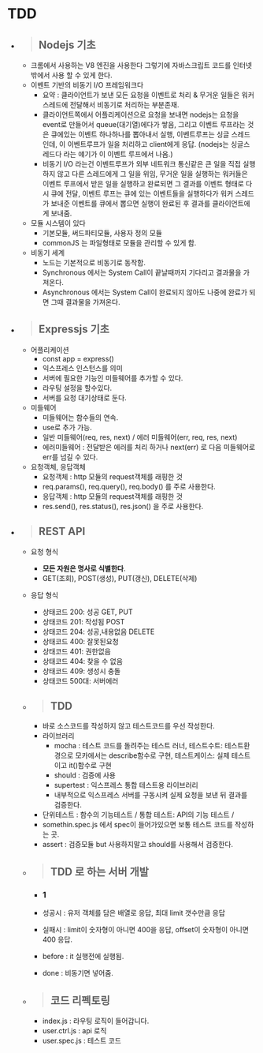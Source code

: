 # TDD

- > ## Nodejs 기초

  - 크롬에서 사용하는 V8 엔진을 사용한다 그렇기에 자바스크립트 코드를 인터넷 밖에서 사용 할 수 있게 한다.
  - 이벤트 기반의 비동기 I/O 프레임워크다
    - 요약 : 클라이언트가 보낸 모든 요청을 이벤트로 처리 & 무거운 일들은 워커스레드에 전달해서 비동기로 처리하는 부분존재.
    - 클라이언트쪽에서 어플리케이션으로 요청을 보내면 nodejs는 요청을 event로 만들어서 queue(대기열)에다가 쌓음, 그리고 이벤트 루프라는 것은 큐에있는 이벤트 하나하나를 뽑아내서 실행, 이벤트루프는 싱글 스레드인데, 이 이벤트루프가 일을 처리하고 client에게 응답. (nodejs는 싱글스레드다 라는 얘기가 이 이벤트 루프에서 나옴.)
    - 비동기 I/O 라는건 이벤트루프가 외부 네트워크 통신같은 큰 일을 직접 실행하지 않고 다른 스레드에게 그 일을 위임, 무거운 일을 실행하는 워커들은 이벤트 루프에서 받은 일을 실행하고 완료되면 그 결과를 이벤트 형태로 다시 큐에 전달, 이벤트 루프는 큐에 있는 이벤트들을 실행하다가 워커 스레드가 보내준 이벤트를 큐에서 뽑으면 실행이 완료된 후 결과를 클라이언트에게 보내줌.
  - 모듈 시스템이 있다
    - 기본모듈, 써드파티모듈, 사용자 정의 모듈
    - commonJS 는 파일형태로 모듈을 관리할 수 있게 함.
  - 비동기 세계
    - 노드는 기본적으로 비동기로 동작함.
    - Synchronous 에서는 System Call이 끝날때까지 기다리고 결과물을 가져온다.
    - Asynchronous 에서는 System Call이 완료되지 않아도 나중에 완료가 되면 그때 결과물을 가져온다.

- > ## Expressjs 기초

  - 어플리케이션
    - const app = express()
    - 익스프레스 인스턴스를 의미
    - 서버에 필요한 기능인 미들웨어를 추가할 수 있다.
    - 라우팅 설정을 할수있다.
    - 서버를 요청 대기상태로 둔다.
  - 미들웨어
    - 미들웨어는 함수들의 연속.
    - use로 추가 가능.
    - 일반 미들웨어(req, res, next) / 에러 미들웨어(err, req, res, next)
    - 에러미들웨어 : 전달받은 에러를 처리 하거나 next(err) 로 다음 미들웨어로 err를 넘길 수 있다.
  - 요청객체, 응답객체
    - 요청객체 : http 모듈의 request객체를 래핑한 것
    - req.params(), req.query(), req.body() 를 주로 사용한다.
    - 응답객체 : http 모듈의 request객체를 래핑한 것
    - res.send(), res.status(), res.json() 을 주로 사용한다.

- > ## REST API

  - 요청 형식
    - **모든 자원은 명사로 식별한다**.
    - GET(조회), POST(생성), PUT(갱신), DELETE(삭제)
  - 응답 형식

    - 상태코드 200: 성공 GET, PUT
    - 상태코드 201: 작성됨 POST
    - 상태코드 204: 성공,내용없음 DELETE
    - 상태코드 400: 잘못된요청
    - 상태코드 401: 권한없음
    - 상태코드 404: 찾을 수 없음
    - 상태코드 409: 생성시 충돌
    - 상태코드 500대: 서버에러

  - > ## TDD

    - 바로 소스코드를 작성하지 않고 테스트코드를 우선 작성한다.
    - 라이브러리
      - mocha : 테스트 코드를 돌려주는 테스트 러너, 테스트수트: 테스트환경으로 모카에서는 describe함수로 구현, 테스트케이스: 실제 테스트이고 it()함수로 구현
      - should : 검증에 사용
      - supertest : 익스프레스 통합 테스트용 라이브러리
      - 내부적으로 익스프레스 서버를 구동시켜 실제 요청을 보낸 뒤 결과를 검증한다.
    - 단위테스트 : 함수의 기능테스트 / 통합 테스트: API의 기능 테스트 /
    - somethin.spec.js 에서 spec이 들어가있으면 보통 테스트 코드를 작성하는 곳.
    - assert : 검증모듈 but 사용하지말고 should를 사용해서 검증한다.

  - > ## TDD 로 하는 서버 개발

    - ### 1
    - 성공시 : 유저 객체를 담은 배열로 응답, 최대 limit 갯수만큼 응답
    - 실패시 : limit이 숫자형이 아니면 400을 응답, offset이 숫자형이 아니면 400 응답.

    - before : it 실행전에 실행됨.
    - done : 비동기면 넣어줌.

  - > ## 코드 리펙토링

    - index.js : 라우팅 로직이 들어갑니다.
    - user.ctrl.js : api 로직
    - user.spec.js : 테스트 코드
